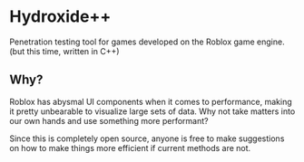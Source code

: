# Hydroxide++
Penetration testing tool for games developed on the Roblox game engine. (but this time, written in C++)

## Why?
Roblox has abysmal UI components when it comes to performance, making it pretty unbearable to visualize large sets of data. Why not take matters into our own hands and use something more performant?

Since this is completely open source, anyone is free to make suggestions on how to make things more efficient if current methods are not.
